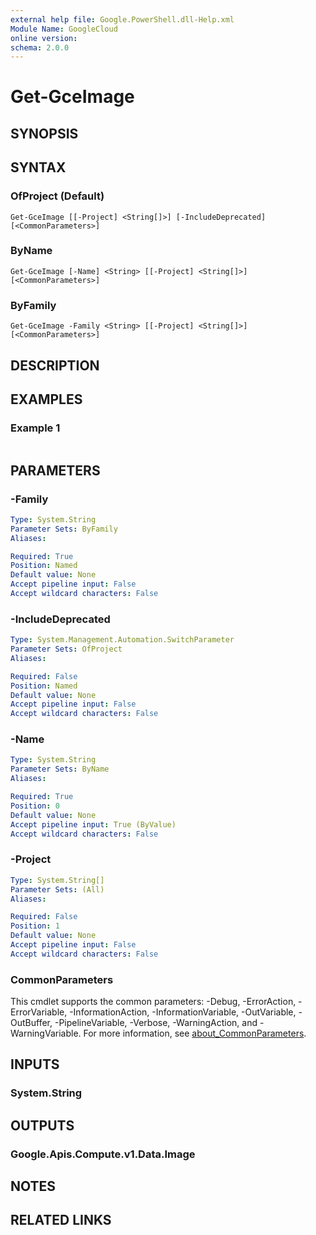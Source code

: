 ```yaml
---
external help file: Google.PowerShell.dll-Help.xml
Module Name: GoogleCloud
online version:
schema: 2.0.0
---
```


# Get-GceImage

## SYNOPSIS


## SYNTAX

### OfProject (Default)
```
Get-GceImage [[-Project] <String[]>] [-IncludeDeprecated] [<CommonParameters>]
```

### ByName
```
Get-GceImage [-Name] <String> [[-Project] <String[]>] [<CommonParameters>]
```

### ByFamily
```
Get-GceImage -Family <String> [[-Project] <String[]>] [<CommonParameters>]
```

## DESCRIPTION


## EXAMPLES

### Example 1
```powershell

```



## PARAMETERS

### -Family


```yaml
Type: System.String
Parameter Sets: ByFamily
Aliases:

Required: True
Position: Named
Default value: None
Accept pipeline input: False
Accept wildcard characters: False
```

### -IncludeDeprecated


```yaml
Type: System.Management.Automation.SwitchParameter
Parameter Sets: OfProject
Aliases:

Required: False
Position: Named
Default value: None
Accept pipeline input: False
Accept wildcard characters: False
```

### -Name


```yaml
Type: System.String
Parameter Sets: ByName
Aliases:

Required: True
Position: 0
Default value: None
Accept pipeline input: True (ByValue)
Accept wildcard characters: False
```

### -Project


```yaml
Type: System.String[]
Parameter Sets: (All)
Aliases:

Required: False
Position: 1
Default value: None
Accept pipeline input: False
Accept wildcard characters: False
```

### CommonParameters
This cmdlet supports the common parameters: -Debug, -ErrorAction, -ErrorVariable, -InformationAction, -InformationVariable, -OutVariable, -OutBuffer, -PipelineVariable, -Verbose, -WarningAction, and -WarningVariable. For more information, see [about_CommonParameters](http://go.microsoft.com/fwlink/?LinkID=113216).

## INPUTS

### System.String

## OUTPUTS

### Google.Apis.Compute.v1.Data.Image

## NOTES

## RELATED LINKS
